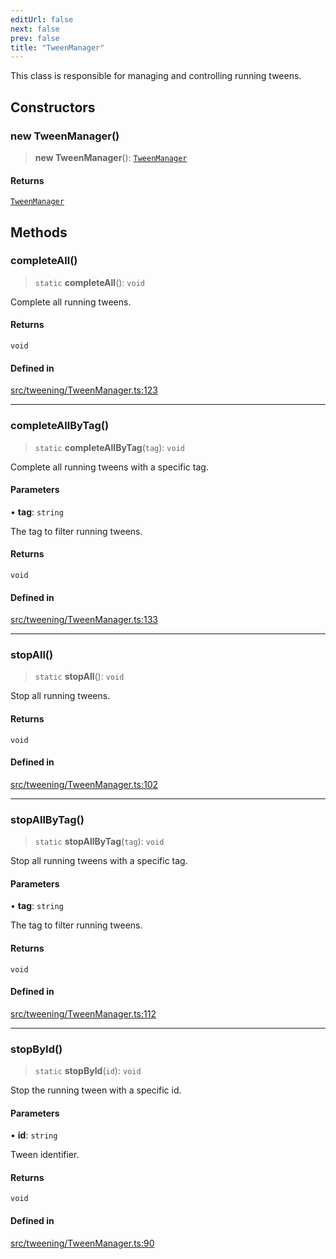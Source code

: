 ```yaml
---
editUrl: false
next: false
prev: false
title: "TweenManager"
---
```


This class is responsible for managing and controlling running tweens.

## Constructors

### new TweenManager()

> **new TweenManager**(): [`TweenManager`](/api/classes/tweenmanager/)

#### Returns

[`TweenManager`](/api/classes/tweenmanager/)

## Methods

### completeAll()

> `static` **completeAll**(): `void`

Complete all running tweens.

#### Returns

`void`

#### Defined in

[src/tweening/TweenManager.ts:123](https://github.com/agargaro/three.ez/blob/3fdd7e09783eb2a959141bd465ac646bca571e93/src/tweening/TweenManager.ts#L123)

***

### completeAllByTag()

> `static` **completeAllByTag**(`tag`): `void`

Complete all running tweens with a specific tag.

#### Parameters

• **tag**: `string`

The tag to filter running tweens.

#### Returns

`void`

#### Defined in

[src/tweening/TweenManager.ts:133](https://github.com/agargaro/three.ez/blob/3fdd7e09783eb2a959141bd465ac646bca571e93/src/tweening/TweenManager.ts#L133)

***

### stopAll()

> `static` **stopAll**(): `void`

Stop all running tweens.

#### Returns

`void`

#### Defined in

[src/tweening/TweenManager.ts:102](https://github.com/agargaro/three.ez/blob/3fdd7e09783eb2a959141bd465ac646bca571e93/src/tweening/TweenManager.ts#L102)

***

### stopAllByTag()

> `static` **stopAllByTag**(`tag`): `void`

Stop all running tweens with a specific tag.

#### Parameters

• **tag**: `string`

The tag to filter running tweens.

#### Returns

`void`

#### Defined in

[src/tweening/TweenManager.ts:112](https://github.com/agargaro/three.ez/blob/3fdd7e09783eb2a959141bd465ac646bca571e93/src/tweening/TweenManager.ts#L112)

***

### stopById()

> `static` **stopById**(`id`): `void`

Stop the running tween with a specific id.

#### Parameters

• **id**: `string`

Tween identifier.

#### Returns

`void`

#### Defined in

[src/tweening/TweenManager.ts:90](https://github.com/agargaro/three.ez/blob/3fdd7e09783eb2a959141bd465ac646bca571e93/src/tweening/TweenManager.ts#L90)
